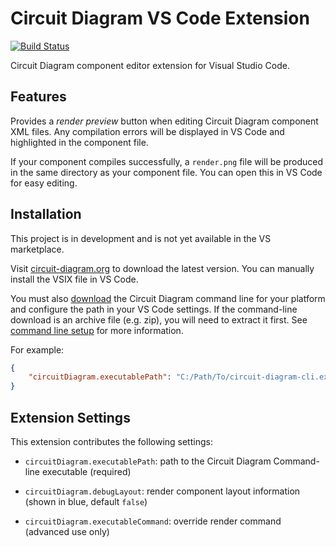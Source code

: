 # Circuit Diagram VS Code Extension

[![Build Status](https://travis-ci.org/circuitdiagram/circuitdiagram-vscode.svg?branch=master)](https://travis-ci.org/circuitdiagram/circuitdiagram-vscode)

Circuit Diagram component editor extension for Visual Studio Code.

## Features

Provides a _render preview_ button when editing Circuit Diagram component XML files.
Any compilation errors will be displayed in VS Code and highlighted in the component
file.

If your component compiles successfully, a `render.png` file will be produced in the same
directory as your component file. You can open this in VS Code for easy editing.

## Installation

This project is in development and is not yet available in the VS marketplace.

Visit [circuit-diagram.org](http://www.circuit-diagram.org/downloads) to download the
latest version. You can manually install the VSIX file in VS Code.

You must also [download](http://www.circuit-diagram.org/downloads) the Circuit Diagram
command line for your platform and configure the path in your VS Code settings.
If the command-line download is an archive file (e.g. zip), you will need to extract it first.
See [command line setup](https://www.circuit-diagram.org/help/command-line) for more information.

For example:

```json
{
    "circuitDiagram.executablePath": "C:/Path/To/circuit-diagram-cli.exe"
}
```

## Extension Settings

This extension contributes the following settings:

* `circuitDiagram.executablePath`: path to the Circuit Diagram Command-line executable (required)

* `circuitDiagram.debugLayout`: render component layout information (shown in blue, default `false`)

* `circuitDiagram.executableCommand`: override render command (advanced use only)
